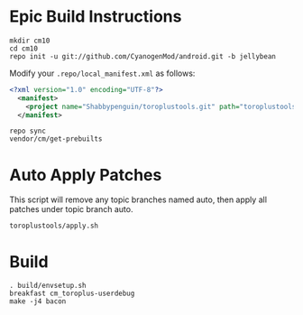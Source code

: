 Epic Build Instructions
=======================
```
mkdir cm10
cd cm10
repo init -u git://github.com/CyanogenMod/android.git -b jellybean
```

Modify your `.repo/local_manifest.xml` as follows:

```xml
<?xml version="1.0" encoding="UTF-8"?>
  <manifest>
    <project name="Shabbypenguin/toroplustools.git" path="toroplustools" remote="github" revision="ics" />
  </manifest>
```

```
repo sync
vendor/cm/get-prebuilts
```

Auto Apply Patches
==================
This script will remove any topic branches named auto, then apply all patches under topic branch auto.

```
toroplustools/apply.sh
```

Build
=====
```
. build/envsetup.sh
breakfast cm_toroplus-userdebug
make -j4 bacon
```
